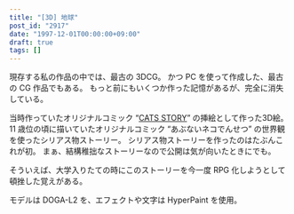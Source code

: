 ```yaml
---
title: "[3D] 地球"
post_id: "2917"
date: "1997-12-01T00:00:00+09:00"
draft: true
tags: []
---
```



現存する私の作品の中では、最古の 3DCG。
かつ PC を使って作成した、最古の CG 作品でもある。
もっと前にもいくつか作った記憶があるが、完全に消失している。

当時作っていたオリジナルコミック “[CATS STORY](/cats_story)” の挿絵として作った3D絵。
11 歳位の頃に描いていたオリジナルコミック “あぶないネコでんせつ” の世界観を使ったシリアス物ストーリー。
シリアス物ストーリーを作ったのはたぶんこれが初。
まぁ、結構稚拙なストーリーなので公開は気が向いたときにでも。

そういえば、大学入りたての時にこのストーリーを今一度 RPG 化しようとして頓挫した覚えがある。

モデルは DOGA-L2 を、エフェクトや文字は HyperPaint を使用。
